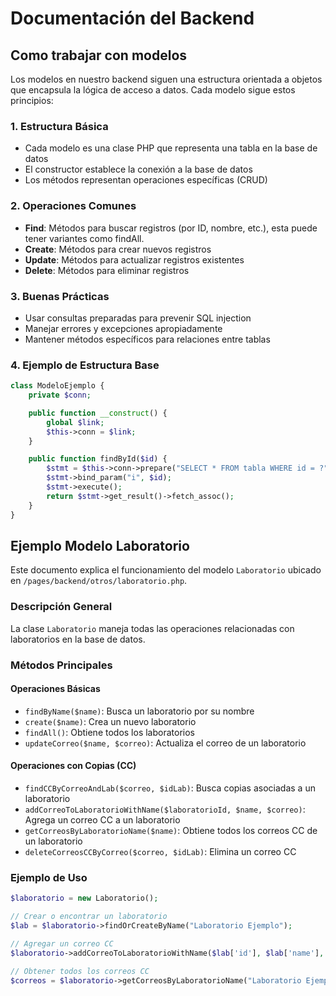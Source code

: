 # Documentación del Backend

## Como trabajar con modelos

Los modelos en nuestro backend siguen una estructura orientada a objetos que encapsula la lógica de acceso a datos. Cada modelo sigue estos principios:

### 1. Estructura Básica

- Cada modelo es una clase PHP que representa una tabla en la base de datos
- El constructor establece la conexión a la base de datos
- Los métodos representan operaciones específicas (CRUD)

### 2. Operaciones Comunes

- **Find**: Métodos para buscar registros (por ID, nombre, etc.), esta puede tener variantes como findAll.
- **Create**: Métodos para crear nuevos registros
- **Update**: Métodos para actualizar registros existentes
- **Delete**: Métodos para eliminar registros

### 3. Buenas Prácticas

- Usar consultas preparadas para prevenir SQL injection
- Manejar errores y excepciones apropiadamente
- Mantener métodos específicos para relaciones entre tablas

### 4. Ejemplo de Estructura Base

```php
class ModeloEjemplo {
    private $conn;

    public function __construct() {
        global $link;
        $this->conn = $link;
    }

    public function findById($id) {
        $stmt = $this->conn->prepare("SELECT * FROM tabla WHERE id = ?");
        $stmt->bind_param("i", $id);
        $stmt->execute();
        return $stmt->get_result()->fetch_assoc();
    }
}
```

## Ejemplo Modelo Laboratorio

Este documento explica el funcionamiento del modelo `Laboratorio` ubicado en `/pages/backend/otros/laboratorio.php`.

### Descripción General

La clase `Laboratorio` maneja todas las operaciones relacionadas con laboratorios en la base de datos.

### Métodos Principales

#### Operaciones Básicas

- `findByName($name)`: Busca un laboratorio por su nombre
- `create($name)`: Crea un nuevo laboratorio
- `findAll()`: Obtiene todos los laboratorios
- `updateCorreo($name, $correo)`: Actualiza el correo de un laboratorio

#### Operaciones con Copias (CC)

- `findCCByCorreoAndLab($correo, $idLab)`: Busca copias asociadas a un laboratorio
- `addCorreoToLaboratorioWithName($laboratorioId, $name, $correo)`: Agrega un correo CC a un laboratorio
- `getCorreosByLaboratorioName($name)`: Obtiene todos los correos CC de un laboratorio
- `deleteCorreosCCByCorreo($correo, $idLab)`: Elimina un correo CC

### Ejemplo de Uso

```php
$laboratorio = new Laboratorio();

// Crear o encontrar un laboratorio
$lab = $laboratorio->findOrCreateByName("Laboratorio Ejemplo");

// Agregar un correo CC
$laboratorio->addCorreoToLaboratorioWithName($lab['id'], $lab['name'], "correo@ejemplo.com");

// Obtener todos los correos CC
$correos = $laboratorio->getCorreosByLaboratorioName("Laboratorio Ejemplo");
```
